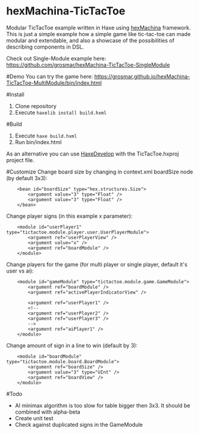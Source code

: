 # hexMachina-TicTacToe
Modular TicTacToe example written in Haxe using [hexMachina](http://hexmachina.org) framework.
This is just a simple example how a simple game like tic-tac-toe can made modular and extendable, and also a showcase of the possibilities of describing components in DSL.

Check out Single-Module example here: https://github.com/grosmar/hexMachina-TicTacToe-SingleModule

#Demo
You can try the game here: https://grosmar.github.io/hexMachina-TicTacToe-MultiModule/bin/index.html

#Install
1. Clone repository
2. Execute `haxelib install build.hxml`

#Build
1. Execute `haxe build.hxml`
2. Run bin/index.html

As an alternative you can use [HaxeDevelop](http://haxedevelop.org) with the TicTacToe.hxproj project file.

#Customize
Change board size by changing in context.xml boardSize node (by default 3x3):
```
    <bean id="boardSize" type="hex.structures.Size">
	    <argument value="3" type="Float" />
    	<argument value="3" type="Float" />
    </bean>
```
Change player signs (in this example x parameter):
```
    <module id="userPlayer1" type="tictactoe.module.player.user.UserPlayerModule">
		<argument ref="userPlayerView" />
		<argument value="x" />
		<argument ref="boardModule" />
	</module>
```
Change players for the game (for multi player or single player, default it's user vs ai):
```
    <module id="gameModule" type="tictactoe.module.game.GameModule">
		<argument ref="boardModule" />
		<argument ref="activePlayerIndicatorView" />
		
		<argument ref="userPlayer1" />
		<!--
		<argument ref="userPlayer2" />
		<argument ref="userPlayer3" />
		-->
		<argument ref="aiPlayer1" />
	</module>
```
Change amount of sign in a line to win (default by 3):
```
    <module id="boardModule" type="tictactoe.module.board.BoardModule">
		<argument ref="boardSize" />
		<argument value="3" type="UInt" />
		<argument ref="boardView" />
	</module>
```
#Todo
- AI minimax algorithm is too slow for table bigger then 3x3. It should be combined with alpha-beta
- Create unit test
- Check against duplicated signs in the GameModule
